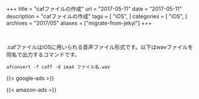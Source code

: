 +++
title = "cafファイルの作成"
url = "2017-05-11"
date = "2017-05-11"
description = "cafファイルの作成"
tags = [
    "iOS",
]
categories = [
    "iOS",
]
archives = "2017/05"
aliases = ["migrate-from-jekyl"]
+++

<br>

.cafファイルはiOSに用いられる音声ファイル形式です。以下はwavファイルを同名で出力するコマンドです。

```
afconvert -f caff -d ima4 ファイル名.wav
```

<!-- Google Ads -->
{{< google-ads >}}

<!-- Amazon Ads -->
{{< amazon-ads >}}
